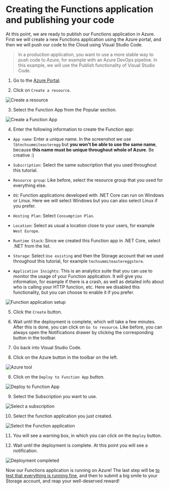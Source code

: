 # Creating the Functions application and publishing your code

At this point, we are ready to publish our Functions application in Azure. First we will create a new Functions application using the Azure portal, and then we will push our code to the Cloud using Visual Studio Code.

> In a production application, you want to use a more stable way to push code to Azure, for example with an Azure DevOps pipeline. In this example, we will use the Publish functionality of Visual Studio Code.

1. Go to the [Azure Portal](http://portal.azure.com).

2. Click on `Create a resource`.

![Create a resource](./Img/101.png)

3. Select the Function App from the Popular section.

![Create a Function App](./Img/401.png)

4. Enter the following information to create the Function app:

- `App name`: Enter a unique name. In the screenshot we use `lbtechsummiteasteregg` but **you won't be able to use the same name**, because **this name must be unique throughout whole of Azure**. Be creative :)

- `Subscription`: Select the same subscription that you used throughout this tutorial.

- `Resource group`: Like before, select the resource group that you used for everything else.

- `OS`: Function applications developed with .NET Core can run on Windows or Linux. Here we will select Windows but you can also select Linux if you prefer.

- `Hosting Plan`: Select `Consumption Plan`. 

- `Location`: Select as usual a location close to your users, for example `West Europe`.

- `Runtime Stack`: Since we created this Function app in .NET Core, select .NET from the list.

- `Storage`: Select `Use existing` and then the Storage account that we used throughout this tutorial, for example `techsummiteastereggstore`.

- `Application Insights`: This is an analytics suite that you can use to monitor the usage of your Function application. It will give you information, for example if there is a crash, as well as detailed info about who is calling your HTTP function, etc. Here we disabled this functionality, but you can choose to enable it if you prefer.

![Function application setup](./Img/402.png)

5. Click the `Create` button.

6. Wait until the deployment is complete, which will take a few minutes. After this is done, you can click on `Go to resource`. Like before, you can always open the Notifications drawer by clicking the corresponding button in the toolbar.

7. Go back into Visual Studio Code.

8. Click on the Azure button in the toolbar on the left.

![Azure tool](./Img/301.png)

8. Click on the `Deploy to Function App` button.

![Deploy to Function App](./Img/403.png)

9. Select the Subscription you want to use.

![Select a subscription](./Img/314.png)

10. Select the function application you just created.

![Select the Function application](./Img/404.png)

11. You will see a warning box, in which you can click on the `Deploy` button.

12. Wait until the deployment is complete. At this point you will see a notification.

![Deployment completed](./Img/405.png)

Now our Functions application is running on Azure! The last step will be [to test that everything is running fine](./05-testing.md), and then to submit a big smile to your Storage account, and reap your well-deserved reward!